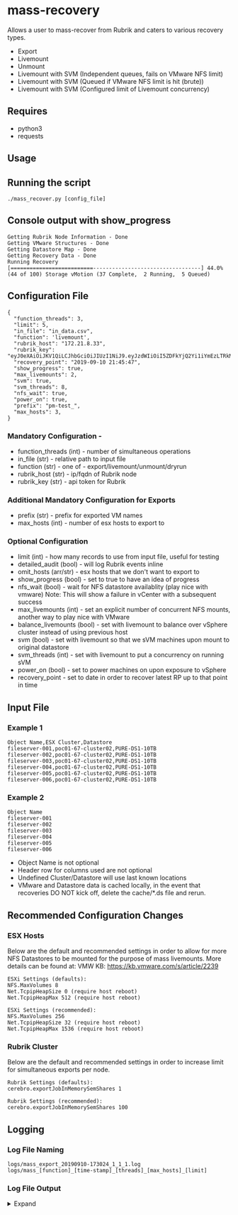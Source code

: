# mass-recovery
Allows a user to mass-recover from Rubrik and caters to various recovery types.

- Export
- Livemount
- Unmount
- Livemount with SVM (Independent queues, fails on VMware NFS limit)
- Livemount with SVM (Queued if VMware NFS limit is hit (brute))
- Livemount with SVM (Configured limit of Livemount concurrency)
  
## Requires
- python3
- requests

## Usage
## Running the script
```
./mass_recover.py [config_file]
```

## Console output with show_progress
```
Getting Rubrik Node Information - Done
Getting VMware Structures - Done
Getting Datastore Map - Done
Getting Recovery Data - Done
Running Recovery
[==========================----------------------------------] 44.0% (44 of 100) Storage vMotion (37 Complete,  2 Running,  5 Queued)
```

## Configuration File

```
{
  "function_threads": 3,
  "limit": 5,
  "in_file": "in_data.csv",
  "function": 'livemount',
  "rubrik_host": "172.21.8.33",
  "rubrik_key": "eyJ0eXAiOiJKV1QiLCJhbGciOiJIUzI1NiJ9.eyJzdWIiOiI5ZDFkYjQ2Yi1iYmEzLTRkMGItYjc5ZC01OGZiYWE4ZTgzOWIiLCJpc3MiOiJlNjY3ZWY4Yi01Y2E2LTQ1OTYtYjBhMi1jMjZjNzVhMGMzMjYiLCJqdGkiOiIxNTgyNzdlZS00M2M0LTRlODYtYjU4NC0xMzA0ZmY3OTI1ZmIifQ.9pAudx3eXYAoe9l2Y_9Qy64FldED9EeGHErE4823EAM",
  "recovery_point": "2019-09-10 21:45:47",
  "show_progress": true,
  "max_livemounts": 2,
  "svm": true,
  "svm_threads": 8,
  "nfs_wait": true,
  "power_on": true,
  "prefix": "pm-test_",
  "max_hosts": 3,
}
```
### Mandatory Configuration -
- function_threads (int) - number of simultaneous operations
- in_file (str) - relative path to input file
- function (str) - one of - export/livemount/unmount/dryrun 
- rubrik_host (str) - ip/fqdn of Rubrik node
- rubrik_key (str) - api token for Rubrik 

### Additional Mandatory Configuration for Exports
- prefix (str) - prefix for exported VM names
- max_hosts (int) - number of esx hosts to export to

### Optional Configuration
- limit (int) - how many records to use from input file, useful for testing
- detailed_audit (bool) - will log Rubrik events inline
- omit_hosts (arr/str) - esx hosts that we don't want to export to
- show_progress (bool) - set to true to have an idea of progress
- nfs_wait (bool) - wait for NFS datastore availablity (play nice with vmware)
    Note: This will show a failure in vCenter with a subsequent success
- max_livemounts (int) - set an explicit number of concurrent NFS mounts, another way to play nice with VMware
- balance_livemounts (bool) - set with livemount to balance over vSphere cluster instead of using previous host
- svm (bool) - set with livemount so that we sVM machines upon mount to original datastore
- svm_threads (int) - set with livemount to put a concurrency on running sVM 
- power_on (bool) - set to power machines on upon exposure to vSphere
- recovery_point - set to date in order to recover latest RP up to that point in time

## Input File
### Example 1
```
Object Name,ESX Cluster,Datastore
fileserver-001,poc01-67-cluster02,PURE-DS1-10TB
fileserver-002,poc01-67-cluster02,PURE-DS1-10TB
fileserver-003,poc01-67-cluster02,PURE-DS1-10TB
fileserver-004,poc01-67-cluster02,PURE-DS1-10TB
fileserver-005,poc01-67-cluster02,PURE-DS1-10TB
fileserver-006,poc01-67-cluster02,PURE-DS1-10TB
```
### Example 2
```
Object Name
fileserver-001
fileserver-002
fileserver-003
fileserver-004
fileserver-005
fileserver-006
```
- Object Name is not optional
- Header row for columns used are not optional
- Undefined Cluster/Datastore will use last known locations
- VMware and Datastore data is cached locally, in the event that 
  recoveries DO NOT kick off, delete the cache/*.ds file and rerun.

## Recommended Configuration Changes
### ESX Hosts 
Below are the default and recommended settings in order to allow for more NFS Datastores to be mounted for the purpose 
of mass livemounts. More details can be found at:  VMW KB: https://kb.vmware.com/s/article/2239 
```
ESXi Settings (defaults):
NFS.MaxVolumes 8
Net.TcpipHeapSize 0 (require host reboot)
Net.TcpipHeapMax 512 (require host reboot)

ESXi Settings (recommended):
NFS.MaxVolumes 256
Net.TcpipHeapSize 32 (require host reboot)
Net.TcpipHeapMax 1536 (require host reboot)
```
### Rubrik Cluster 
Below are the default and recommended settings in order to increase limit for simultaneous exports per node.
```
Rubrik Settings (defaults):
cerebro.exportJobInMemorySemShares 1

Rubrik Settings (recommended):
cerebro.exportJobInMemorySemShares 100
```

## Logging
### Log File Naming
```
logs/mass_export_20190910-173024_1_1_1.log
logs/mass_[function]_[time-stamp]_[threads]_[max_hosts]_[limit]
```

### Log File Output 
<details><summary> Expand </summary>
<p>

```
2019-10-06 20:18:45,547 - root - INFO - linux-minimal-0021 - RP SUCCEED - Snap 2019-10-06T08:27:10.973Z - RP 2019-10-06 20:18:44.376076+00:00)
2019-10-06 20:18:45,572 - root - INFO - linux-minimal-0012 - RP SUCCEED - Snap 2019-10-06T07:00:04.831Z - RP 2019-10-06 20:18:44.381019+00:00)
2019-10-06 20:18:45,840 - root - INFO - linux-minimal-0017 - RP SUCCEED - Snap 2019-10-06T09:16:09.424Z - RP 2019-10-06 20:18:44.671286+00:00)
2019-10-06 20:18:45,856 - root - INFO - linux-minimal-0020 - RP SUCCEED - Snap 2019-10-06T08:32:48.082Z - RP 2019-10-06 20:18:44.677268+00:00)
2019-10-06 20:18:46,009 - root - INFO - linux-minimal-0019 - RP SUCCEED - Snap 2019-10-06T08:46:29.579Z - RP 2019-10-06 20:18:44.714169+00:00)
2019-10-06 20:18:46,195 - root - INFO - linux-minimal-0016 - RP SUCCEED - Snap 2019-10-06T07:00:08.138Z - RP 2019-10-06 20:18:45.085137+00:00)
2019-10-06 20:18:46,274 - root - INFO - linux-minimal-0015 - RP SUCCEED - Snap 2019-10-06T07:00:06.563Z - RP 2019-10-06 20:18:45.092159+00:00)
2019-10-06 20:18:46,372 - root - INFO - linux-minimal-0014 - RP SUCCEED - Snap 2019-10-06T07:00:04.859Z - RP 2019-10-06 20:18:45.179884+00:00)
2019-10-06 20:18:46,393 - root - INFO - linux-minimal-0018 - RP SUCCEED - Snap 2019-10-06T07:00:04.780Z - RP 2019-10-06 20:18:45.090162+00:00)
2019-10-06 20:18:46,458 - root - INFO - linux-minimal-0013 - RP SUCCEED - Snap 2019-10-06T07:00:06.560Z - RP 2019-10-06 20:18:45.257724+00:00)
2019-10-06 20:19:15,157 - root - INFO - linux-minimal-0019 - LM SUCCEEDED - cluster:::RVM162S009991 - 2019-10-07T00:18:44.520Z - 2019-10-07T00:19:12.715Z 
2019-10-06 20:19:16,875 - root - INFO - linux-minimal-0020 - LM SUCCEEDED - cluster:::RVM162S010041 - 2019-10-07T00:18:44.343Z - 2019-10-07T00:19:13.715Z 
2019-10-06 20:19:18,483 - root - INFO - linux-minimal-0019 - SVM QUEUED - DataStore:::43f24198-ace2-47b4-a441-e998812e0673-datastore-37 (PURE-DS8-10TB)
2019-10-06 20:19:19,809 - root - INFO - linux-minimal-0019 - SVM RUNNING - PURE-DS8-10TB (DataStore:::43f24198-ace2-47b4-a441-e998812e0673-datastore-37)
2019-10-06 20:19:20,144 - root - INFO - linux-minimal-0020 - SVM QUEUED - DataStore:::43f24198-ace2-47b4-a441-e998812e0673-datastore-37 (PURE-DS8-10TB)
2019-10-06 20:19:26,387 - root - INFO - linux-minimal-0017 - LM SUCCEEDED - cluster:::RVM162S009999 - 2019-10-07T00:18:44.344Z - 2019-10-07T00:19:22.558Z 
2019-10-06 20:19:26,402 - root - INFO - linux-minimal-0012 - LM SUCCEEDED - cluster:::RVM162S009991 - 2019-10-07T00:18:44.060Z - 2019-10-07T00:19:20.313Z 
2019-10-06 20:19:26,572 - root - INFO - linux-minimal-0021 - LM SUCCEEDED - cluster:::RVM162S010315 - 2019-10-07T00:18:44.040Z - 2019-10-07T00:19:21.185Z 
2019-10-06 20:19:26,621 - root - INFO - linux-minimal-0020 - SVM RUNNING - PURE-DS8-10TB (DataStore:::43f24198-ace2-47b4-a441-e998812e0673-datastore-37)
2019-10-06 20:19:29,368 - root - INFO - linux-minimal-0012 - SVM QUEUED - DataStore:::43f24198-ace2-47b4-a441-e998812e0673-datastore-37 (PURE-DS8-10TB)
2019-10-06 20:19:29,471 - root - INFO - linux-minimal-0017 - SVM QUEUED - DataStore:::43f24198-ace2-47b4-a441-e998812e0673-datastore-37 (PURE-DS8-10TB)
2019-10-06 20:19:30,198 - root - INFO - linux-minimal-0021 - SVM QUEUED - DataStore:::43f24198-ace2-47b4-a441-e998812e0673-datastore-37 (PURE-DS8-10TB)
2019-10-06 20:19:30,507 - root - INFO - linux-minimal-0012 - SVM RUNNING - PURE-DS8-10TB (DataStore:::43f24198-ace2-47b4-a441-e998812e0673-datastore-37)
2019-10-06 20:19:59,995 - root - INFO - linux-minimal-0020 - SVM SUCCEED - PURE-DS8-10TB (DataStore:::43f24198-ace2-47b4-a441-e998812e0673-datastore-37)
2019-10-06 20:20:01,159 - root - INFO - linux-minimal-0019 - SVM SUCCEED - PURE-DS8-10TB (DataStore:::43f24198-ace2-47b4-a441-e998812e0673-datastore-37)
2019-10-06 20:20:03,279 - root - INFO - linux-minimal-0012 - SVM SUCCEED - PURE-DS8-10TB (DataStore:::43f24198-ace2-47b4-a441-e998812e0673-datastore-37)
2019-10-06 20:20:03,953 - root - INFO - linux-minimal-0017 - SVM RUNNING - PURE-DS8-10TB (DataStore:::43f24198-ace2-47b4-a441-e998812e0673-datastore-37)
2019-10-06 20:20:05,307 - root - INFO - linux-minimal-0021 - SVM RUNNING - PURE-DS8-10TB (DataStore:::43f24198-ace2-47b4-a441-e998812e0673-datastore-37)
2019-10-06 20:20:31,001 - root - INFO - linux-minimal-0014 - LM SUCCEEDED - cluster:::RVM162S009999 - 2019-10-07T00:20:00.010Z - 2019-10-07T00:20:26.821Z 
2019-10-06 20:20:33,573 - root - INFO - linux-minimal-0014 - SVM QUEUED - DataStore:::43f24198-ace2-47b4-a441-e998812e0673-datastore-37 (PURE-DS8-10TB)
2019-10-06 20:20:34,598 - root - INFO - linux-minimal-0014 - SVM RUNNING - PURE-DS8-10TB (DataStore:::43f24198-ace2-47b4-a441-e998812e0673-datastore-37)
2019-10-06 20:20:35,226 - root - INFO - linux-minimal-0015 - LM SUCCEEDED - cluster:::RVM162S009999 - 2019-10-07T00:19:58.834Z - 2019-10-07T00:20:31.313Z 
2019-10-06 20:20:37,784 - root - INFO - linux-minimal-0015 - SVM QUEUED - DataStore:::43f24198-ace2-47b4-a441-e998812e0673-datastore-37 (PURE-DS8-10TB)
2019-10-06 20:20:48,585 - root - INFO - linux-minimal-0021 - SVM SUCCEED - PURE-DS8-10TB (DataStore:::43f24198-ace2-47b4-a441-e998812e0673-datastore-37)
2019-10-06 20:20:49,547 - root - INFO - linux-minimal-0017 - SVM SUCCEED - PURE-DS8-10TB (DataStore:::43f24198-ace2-47b4-a441-e998812e0673-datastore-37)
2019-10-06 20:20:49,888 - root - INFO - linux-minimal-0016 - LM SUCCEEDED - cluster:::RVM162S010315 - 2019-10-07T00:20:01.989Z - 2019-10-07T00:20:44.084Z 
2019-10-06 20:20:51,714 - root - INFO - linux-minimal-0016 - SVM QUEUED - DataStore:::43f24198-ace2-47b4-a441-e998812e0673-datastore-37 (PURE-DS8-10TB)
2019-10-06 20:20:52,234 - root - INFO - linux-minimal-0015 - SVM RUNNING - PURE-DS8-10TB (DataStore:::43f24198-ace2-47b4-a441-e998812e0673-datastore-37)
2019-10-06 20:20:53,192 - root - INFO - linux-minimal-0016 - SVM RUNNING - PURE-DS8-10TB (DataStore:::43f24198-ace2-47b4-a441-e998812e0673-datastore-37)
2019-10-06 20:21:13,814 - root - INFO - linux-minimal-0014 - SVM SUCCEED - PURE-DS8-10TB (DataStore:::43f24198-ace2-47b4-a441-e998812e0673-datastore-37)
2019-10-06 20:21:17,816 - root - INFO - linux-minimal-0018 - LM SUCCEEDED - cluster:::RVM162S009991 - 2019-10-07T00:20:47.245Z - 2019-10-07T00:21:13.077Z 
2019-10-06 20:21:22,821 - root - INFO - linux-minimal-0018 - SVM QUEUED - DataStore:::43f24198-ace2-47b4-a441-e998812e0673-datastore-37 (PURE-DS8-10TB)
2019-10-06 20:21:25,425 - root - INFO - linux-minimal-0015 - SVM SUCCEED - PURE-DS8-10TB (DataStore:::43f24198-ace2-47b4-a441-e998812e0673-datastore-37)
2019-10-06 20:21:28,643 - root - INFO - linux-minimal-0018 - SVM RUNNING - PURE-DS8-10TB (DataStore:::43f24198-ace2-47b4-a441-e998812e0673-datastore-37)
2019-10-06 20:21:32,727 - root - INFO - linux-minimal-0016 - SVM SUCCEED - PURE-DS8-10TB (DataStore:::43f24198-ace2-47b4-a441-e998812e0673-datastore-37)
2019-10-06 20:21:35,724 - root - INFO - linux-minimal-0013 - LM SUCCEEDED - cluster:::RVM162S010315 - 2019-10-07T00:20:48.016Z - 2019-10-07T00:21:31.841Z 
2019-10-06 20:21:37,403 - root - INFO - linux-minimal-0013 - SVM QUEUED - DataStore:::43f24198-ace2-47b4-a441-e998812e0673-datastore-37 (PURE-DS8-10TB)
2019-10-06 20:21:38,034 - root - INFO - linux-minimal-0013 - SVM RUNNING - PURE-DS8-10TB (DataStore:::43f24198-ace2-47b4-a441-e998812e0673-datastore-37)
2019-10-06 20:22:06,746 - root - INFO - linux-minimal-0018 - SVM SUCCEED - PURE-DS8-10TB (DataStore:::43f24198-ace2-47b4-a441-e998812e0673-datastore-37)
2019-10-06 20:22:19,403 - root - INFO - linux-minimal-0013 - SVM SUCCEED - PURE-DS8-10TB (DataStore:::43f24198-ace2-47b4-a441-e998812e0673-datastore-37)
2019-10-06 20:22:22,449 - root - INFO - Can Be Recovered : 10
2019-10-06 20:22:22,451 - root - INFO - Successful Livemount : 10
2019-10-06 20:22:22,453 - root - INFO - Successful Relocate : 10
2019-10-06 20:22:22,454 - root - INFO - Livemount Limit Wait : 5
2019-10-06 20:22:22,454 - root - INFO - Max Hosts : 5
2019-10-06 20:22:22,455 - root - INFO - Function Threads : 10
2019-10-06 20:22:22,455 - root - INFO - Thread Count : 10
2019-10-06 20:22:22,456 - root - INFO - Time Elapsed : 174.704
2019-10-06 20:22:22,456 - root - INFO - Start Time : 2019-10-06 20:18:42.717509
2019-10-06 20:22:22,459 - root - INFO - End Time : 2019-10-06 20:21:37.422251
2019-10-06 20:22:22,460 - root - INFO - Per Operation Stats for Function:
2019-10-06 20:22:22,461 - root - INFO - Median : 110.336
2019-10-06 20:22:22,461 - root - INFO - Mean : 89.851
2019-10-06 20:22:22,463 - root - INFO - Min : 35.225
2019-10-06 20:22:22,463 - root - INFO - Max : 174.161
2019-10-06 20:22:22,464 - root - INFO - Per Operation Stats for Svm:
2019-10-06 20:22:22,465 - root - INFO - Median : 44.994
2019-10-06 20:22:22,466 - root - INFO - Mean : 43.746
2019-10-06 20:22:22,468 - root - INFO - Min : 36.854
2019-10-06 20:22:22,470 - root - INFO - Max : 49.532
```

</p>
</details>



